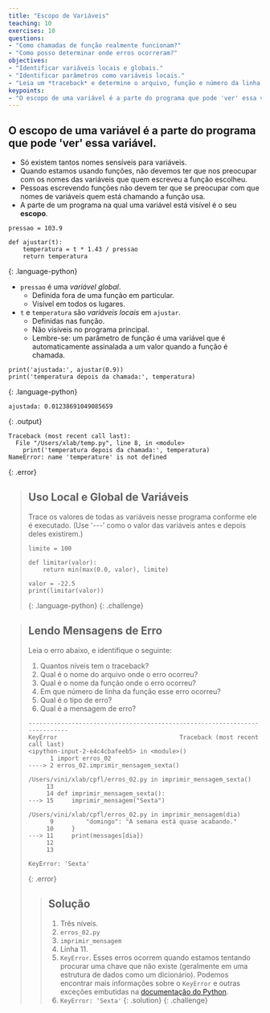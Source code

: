 ```yaml
---
title: "Escopo de Variáveis"
teaching: 10
exercises: 10
questions:
- "Como chamadas de função realmente funcionam?"
- "Como posso determinar onde erros ocorreram?"
objectives:
- "Identificar variáveis locais e globais."
- "Identificar parâmetros como variáveis locais."
- "Leia um *traceback* e determine o arquivo, função e número da linha no qual o erro ocorreu, o tipo de erro, e a mensagem de erro."
keypoints:
- "O escopo de uma variável é a parte do programa que pode 'ver' essa variável."
---
```

<!-- 
## The scope of a variable is the part of a program that can 'see' that variable.

*   There are only so many sensible names for variables.
*   People using functions shouldn't have to worry about
    what variable names the author of the function used.
*   People writing functions shouldn't have to worry about
    what variable names the function's caller uses.
*   The part of a program in which a variable is visible is called its *scope*.
 -->

## O escopo de uma variável é a parte do programa que pode 'ver' essa variável.

*   Só existem tantos nomes sensíveis para variáveis.
*   Quando estamos usando funções, não devemos ter que nos preocupar com
    os nomes das variáveis que quem escreveu a função escolheu.
*   Pessoas escrevendo funções não devem ter que se preocupar com
    que nomes de variáveis quem está chamando a função usa.
*   A parte de um programa na qual uma variável está visível é o seu **escopo**.

<!-- 
~~~
pressure = 103.9

def adjust(t):
    temperature = t * 1.43 / pressure
    return temperature
~~~
{: .language-python}
 -->

~~~
pressao = 103.9

def ajustar(t):
    temperatura = t * 1.43 / pressao
    return temperatura
~~~
{: .language-python}

<!-- 
*   `pressure` is a *global variable*.
    *   Defined outside any particular function.
    *   Visible everywhere.
*   `t` and `temperature` are *local variables* in `adjust`.
    *   Defined in the function.
    *   Not visible in the main program.
    *   Remember: a function parameter is a variable
        that is automatically assigned a value when the function is called.
 -->

*   `pressao` é uma *variável global*.
    *   Definida fora de uma função em particular.
    *   Visível em todos os lugares.
*   `t` e `temperatura` são *variáveis locais* em `ajustar`.
    *   Definidas nas função.
    *   Não visíveis no programa principal. 
    *   Lembre-se: um parâmetro de função é uma variável
        que é automaticamente assinalada a um valor quando a função é chamada.

<!-- 
~~~
print('adjusted:', adjust(0.9))
print('temperature after call:', temperature)
~~~
{: .language-python}
~~~
adjusted: 0.01238691049085659
~~~
{: .output}
~~~
Traceback (most recent call last):
  File "/Users/swcarpentry/foo.py", line 8, in <module>
    print('temperature after call:', temperature)
NameError: name 'temperature' is not defined
~~~
{: .error}
 -->

~~~
print('ajustada:', ajustar(0.9))
print('temperatura depois da chamada:', temperatura)
~~~
{: .language-python}
~~~
ajustada: 0.01238691049085659
~~~
{: .output}
~~~
Traceback (most recent call last):
  File "/Users/xlab/temp.py", line 8, in <module>
    print('temperatura depois da chamada:', temperatura)
NameError: name 'temperature' is not defined
~~~
{: .error}

<!-- 
> ## Local and Global Variable Use
>
> Trace the values of all variables in this program as it is executed.
> (Use '---' as the value of variables before and after they exist.)
>
> ~~~
> limit = 100
>
> def clip(value):
>     return min(max(0.0, value), limit)
>
> value = -22.5
> print(clip(value))
> ~~~
> {: .language-python}
{: .challenge}
 -->

> ## Uso Local e Global de Variáveis
>
> Trace os valores de todas as variáveis nesse programa conforme ele é executado.
> (Use '---' como o valor das variáveis antes e depois deles existirem.)
>
> ~~~
> limite = 100
>
> def limitar(valor):
>     return min(max(0.0, valor), limite)
>
> valor = -22.5
> print(limitar(valor))
> ~~~
> {: .language-python}
{: .challenge}

<!-- 
> ## Reading Error Messages
>
> Read the traceback below, and identify the following:
>
> 1. How many levels does the traceback have?
> 2. What is the file name where the error occurred?
> 3. What is the function name where the error occurred?
> 4. On which line number in this function did the error occur?
> 5. What is the type of error?
> 6. What is the error message?
>
> ~~~
> ---------------------------------------------------------------------------
> KeyError                                  Traceback (most recent call last)
> <ipython-input-2-e4c4cbafeeb5> in <module>()
>       1 import errors_02
> ---- 2 errors_02.print_friday_message()
>
> /Users/ghopper/thesis/code/errors_02.py in print_friday_message()
>      13
>      14 def print_friday_message():
> --- 15     print_message("Friday")
>
> /Users/ghopper/thesis/code/errors_02.py in print_message(day)
>       9         "sunday": "Aw, the weekend is almost over."
>      10     }
> --- 11     print(messages[day])
>      12
>      13
>
> KeyError: 'Friday'
> ~~~
> {: .error}
> > ## Solution
> > 1. Three levels.
> > 2. `errors_02.py`
> > 3. `print_message`
> > 4. Line 11
> > 5. `KeyError`. These errors occur when we are trying to look up a key that does not exist (usually in a data
> > structure such as a dictionary). We can find more information about the `KeyError` and other built-in exceptions
> > in the [Python docs](https://docs.python.org/3/library/exceptions.html#KeyError).
> > 6. `KeyError: 'Friday'`
> {: .solution}
{: .challenge}
 -->

> ## Lendo Mensagens de Erro
>
> Leia o erro abaixo, e identifique o seguinte:
>
> 1. Quantos níveis tem o traceback?
> 2. Qual é o nome do arquivo onde o erro ocorreu?
> 3. Qual é o nome da função onde o erro ocorreu?
> 4. Em que número de linha da função esse erro ocorreu?
> 5. Qual é o tipo de erro?
> 6. Qual é a mensagem de erro?
>
> ~~~
> ---------------------------------------------------------------------------
> KeyError                                  Traceback (most recent call last)
> <ipython-input-2-e4c4cbafeeb5> in <module>()
>       1 import erros_02
> ----> 2 erros_02.imprimir_mensagem_sexta()
>
> /Users/vini/xlab/cpfl/erros_02.py in imprimir_mensagem_sexta()
>      13
>      14 def imprimir_mensagem_sexta():
> ---> 15     imprimir_mensagem("Sexta")
>
> /Users/vini/xlab/cpfl/erros_02.py in imprimir_mensagem(dia)
>       9         "domingo": "A semana está quase acabando."
>      10     }
> ---> 11     print(messages[dia])
>      12
>      13
>
> KeyError: 'Sexta'
> ~~~
> {: .error}
> > ## Solução
> > 1. Três níveis.
> > 2. `erros_02.py`
> > 3. `imprimir_mensagem`
> > 4. Linha 11.
> > 5. `KeyError`. Esses erros ocorrem quando estamos tentando procurar uma chave que não existe (geralmente em uma estrutura
> > de dados como um dicionário). Podemos encontrar mais informações sobre o `KeyError` e outras exceções embutidas
> > na [documentação do Python](https://docs.python.org/pt-br/3/library/exceptions.html#KeyError).
> > 6. `KeyError: 'Sexta'`
> {: .solution}
{: .challenge}
